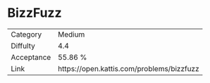 # BizzFuzz

<table>
    <tr>
        <td>Category</td>
        <td>Medium</td>
    </tr>
    <tr>
        <td>Diffulty</td>
        <td>4.4</td>
    </tr>
    <tr>
        <td>Acceptance</td>
        <td>55.86 %</td>
    </tr>
    <tr>
        <td>Link</td>
        <td>https://open.kattis.com/problems/bizzfuzz</td>
    </tr>
</table>